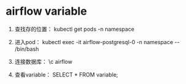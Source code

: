 # airflow variable
1. 查找存的位置：
kubectl get pods -n namespace

2. 进入pod：
kubectl exec -it airflow-postgresql-0 -n namespace -- /bin/bash

3. 连接数据库：
\c airflow

4. 查看variable：
SELECT * FROM variable;

